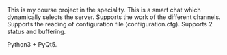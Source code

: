 This is my course project in the speciality.
This is a smart chat which dynamically selects the server. 
Supports the work of the different channels. 
Supports the reading of configuration file (configuration.cfg). 
Supports 2 status and buffering.

Python3 + PyQt5.
